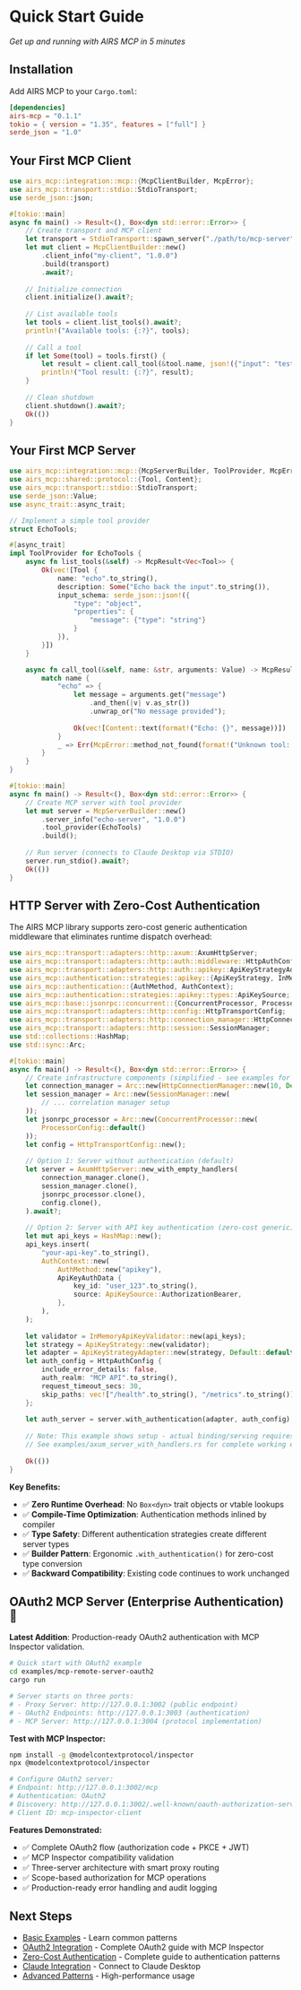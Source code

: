 # Quick Start Guide

*Get up and running with AIRS MCP in 5 minutes*

## Installation

Add AIRS MCP to your `Cargo.toml`:

```toml
[dependencies]
airs-mcp = "0.1.1"
tokio = { version = "1.35", features = ["full"] }
serde_json = "1.0"
```

## Your First MCP Client

```rust
use airs_mcp::integration::mcp::{McpClientBuilder, McpError};
use airs_mcp::transport::stdio::StdioTransport;
use serde_json::json;

#[tokio::main]
async fn main() -> Result<(), Box<dyn std::error::Error>> {
    // Create transport and MCP client
    let transport = StdioTransport::spawn_server("./path/to/mcp-server").await?;
    let mut client = McpClientBuilder::new()
        .client_info("my-client", "1.0.0")
        .build(transport)
        .await?;
    
    // Initialize connection
    client.initialize().await?;
    
    // List available tools
    let tools = client.list_tools().await?;
    println!("Available tools: {:?}", tools);
    
    // Call a tool
    if let Some(tool) = tools.first() {
        let result = client.call_tool(&tool.name, json!({"input": "test"})).await?;
        println!("Tool result: {:?}", result);
    }
    
    // Clean shutdown
    client.shutdown().await?;
    Ok(())
}
```

## Your First MCP Server

```rust
use airs_mcp::integration::mcp::{McpServerBuilder, ToolProvider, McpError, McpResult};
use airs_mcp::shared::protocol::{Tool, Content};
use airs_mcp::transport::stdio::StdioTransport;
use serde_json::Value;
use async_trait::async_trait;

// Implement a simple tool provider
struct EchoTools;

#[async_trait]
impl ToolProvider for EchoTools {
    async fn list_tools(&self) -> McpResult<Vec<Tool>> {
        Ok(vec![Tool {
            name: "echo".to_string(),
            description: Some("Echo back the input".to_string()),
            input_schema: serde_json::json!({
                "type": "object",
                "properties": {
                    "message": {"type": "string"}
                }
            }),
        }])
    }

    async fn call_tool(&self, name: &str, arguments: Value) -> McpResult<Vec<Content>> {
        match name {
            "echo" => {
                let message = arguments.get("message")
                    .and_then(|v| v.as_str())
                    .unwrap_or("No message provided");
                
                Ok(vec![Content::text(format!("Echo: {}", message))])
            }
            _ => Err(McpError::method_not_found(format!("Unknown tool: {}", name)))
        }
    }
}

#[tokio::main]
async fn main() -> Result<(), Box<dyn std::error::Error>> {
    // Create MCP server with tool provider
    let mut server = McpServerBuilder::new()
        .server_info("echo-server", "1.0.0")
        .tool_provider(EchoTools)
        .build();
    
    // Run server (connects to Claude Desktop via STDIO)
    server.run_stdio().await?;
    Ok(())
}
```

## HTTP Server with Zero-Cost Authentication

The AIRS MCP library supports zero-cost generic authentication middleware that eliminates runtime dispatch overhead:

```rust
use airs_mcp::transport::adapters::http::axum::AxumHttpServer;
use airs_mcp::transport::adapters::http::auth::middleware::HttpAuthConfig;
use airs_mcp::transport::adapters::http::auth::apikey::ApiKeyStrategyAdapter;
use airs_mcp::authentication::strategies::apikey::{ApiKeyStrategy, InMemoryApiKeyValidator, ApiKeyAuthData};
use airs_mcp::authentication::{AuthMethod, AuthContext};
use airs_mcp::authentication::strategies::apikey::types::ApiKeySource;
use airs_mcp::base::jsonrpc::concurrent::{ConcurrentProcessor, ProcessorConfig};
use airs_mcp::transport::adapters::http::config::HttpTransportConfig;
use airs_mcp::transport::adapters::http::connection_manager::HttpConnectionManager;
use airs_mcp::transport::adapters::http::session::SessionManager;
use std::collections::HashMap;
use std::sync::Arc;

#[tokio::main]
async fn main() -> Result<(), Box<dyn std::error::Error>> {
    // Create infrastructure components (simplified - see examples for full setup)
    let connection_manager = Arc::new(HttpConnectionManager::new(10, Default::default()));
    let session_manager = Arc::new(SessionManager::new(
        // ... correlation manager setup
    ));
    let jsonrpc_processor = Arc::new(ConcurrentProcessor::new(
        ProcessorConfig::default()
    ));
    let config = HttpTransportConfig::new();
    
    // Option 1: Server without authentication (default)
    let server = AxumHttpServer::new_with_empty_handlers(
        connection_manager.clone(),
        session_manager.clone(),
        jsonrpc_processor.clone(),
        config.clone(),
    ).await?;
    
    // Option 2: Server with API key authentication (zero-cost generic)
    let mut api_keys = HashMap::new();
    api_keys.insert(
        "your-api-key".to_string(),
        AuthContext::new(
            AuthMethod::new("apikey"),
            ApiKeyAuthData {
                key_id: "user_123".to_string(),
                source: ApiKeySource::AuthorizationBearer,
            },
        ),
    );
    
    let validator = InMemoryApiKeyValidator::new(api_keys);
    let strategy = ApiKeyStrategy::new(validator);
    let adapter = ApiKeyStrategyAdapter::new(strategy, Default::default());
    let auth_config = HttpAuthConfig {
        include_error_details: false,
        auth_realm: "MCP API".to_string(),
        request_timeout_secs: 30,
        skip_paths: vec!["/health".to_string(), "/metrics".to_string()],
    };
    
    let auth_server = server.with_authentication(adapter, auth_config);
    
    // Note: This example shows setup - actual binding/serving requires more infrastructure
    // See examples/axum_server_with_handlers.rs for complete working example
    
    Ok(())
}
```

**Key Benefits:**
- ✅ **Zero Runtime Overhead**: No `Box<dyn>` trait objects or vtable lookups
- ✅ **Compile-Time Optimization**: Authentication methods inlined by compiler
- ✅ **Type Safety**: Different authentication strategies create different server types
- ✅ **Builder Pattern**: Ergonomic `.with_authentication()` for zero-cost type conversion
- ✅ **Backward Compatibility**: Existing code continues to work unchanged

## OAuth2 MCP Server (Enterprise Authentication) 🔐

**Latest Addition**: Production-ready OAuth2 authentication with MCP Inspector validation.

```bash
# Quick start with OAuth2 example
cd examples/mcp-remote-server-oauth2
cargo run

# Server starts on three ports:
# - Proxy Server: http://127.0.0.1:3002 (public endpoint)
# - OAuth2 Endpoints: http://127.0.0.1:3003 (authentication)
# - MCP Server: http://127.0.0.1:3004 (protocol implementation)
```

**Test with MCP Inspector:**
```bash
npm install -g @modelcontextprotocol/inspector
npx @modelcontextprotocol/inspector

# Configure OAuth2 server:
# Endpoint: http://127.0.0.1:3002/mcp
# Authentication: OAuth2
# Discovery: http://127.0.0.1:3002/.well-known/oauth-authorization-server
# Client ID: mcp-inspector-client
```

**Features Demonstrated:**
- ✅ Complete OAuth2 flow (authorization code + PKCE + JWT)
- ✅ MCP Inspector compatibility validation
- ✅ Three-server architecture with smart proxy routing
- ✅ Scope-based authorization for MCP operations
- ✅ Production-ready error handling and audit logging

## Next Steps

- [Basic Examples](./basic_examples.md) - Learn common patterns
- [OAuth2 Integration](./oauth2_integration.md) - Complete OAuth2 guide with MCP Inspector
- [Zero-Cost Authentication](./zero_cost_authentication.md) - Complete guide to authentication patterns
- [Claude Integration](./claude_integration.md) - Connect to Claude Desktop
- [Advanced Patterns](./advanced_patterns.md) - High-performance usage
